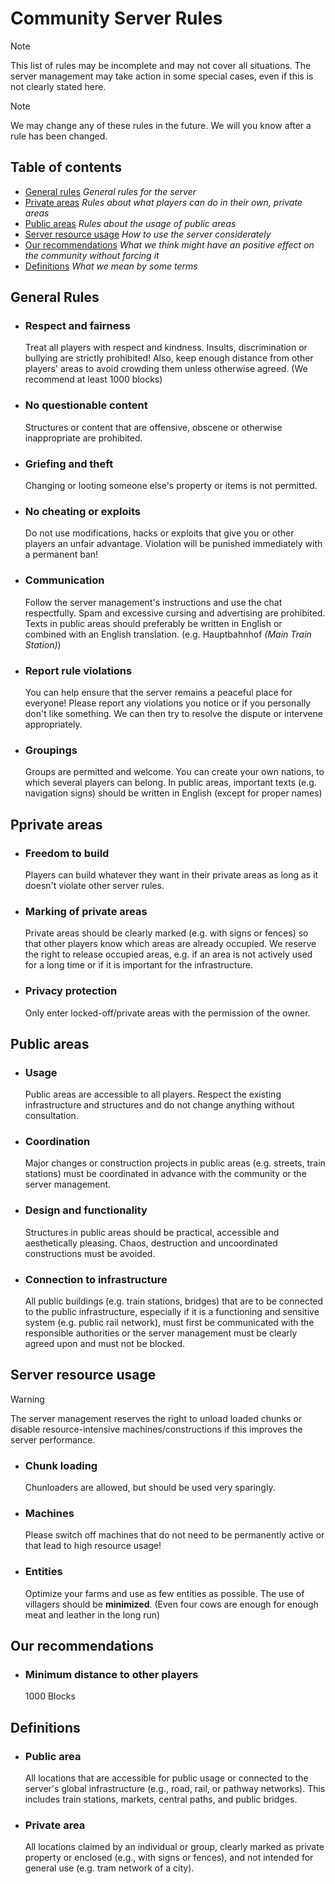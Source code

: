 # Community Server Rules

> [!NOTE]
> This list of rules may be incomplete and may not cover all situations. The server management may take action in some special cases, even if this is not clearly stated here.

> [!NOTE]
> We may change any of these rules in the future. We will you know after a rule has been changed.

## Table of contents
- [General rules](#general-rules) _General rules for the server_
- [Private areas](#private-areas) _Rules about what players can do in their own, private areas_
- [Public areas](#public-areas) _Rules about the usage of public areas_
- [Server resource usage](#server-resource-usage) _How to use the server considerately_
- [Our recommendations](#our-recommendations) _What we think might have an positive effect on the community without forcing it_
- [Definitions](#definitions) _What we mean by some terms_

## General Rules
- ### Respect and fairness
  Treat all players with respect and kindness. Insults, discrimination or bullying are strictly prohibited! Also, keep enough distance from other players' areas to avoid crowding them unless otherwise agreed. (We recommend at least 1000 blocks)
- ### No questionable content
  Structures or content that are offensive, obscene or otherwise inappropriate are prohibited.
- ### Griefing and theft
  Changing or looting someone else's property or items is not permitted.
- ### No cheating or exploits
  Do not use modifications, hacks or exploits that give you or other players an unfair advantage. Violation will be punished immediately with a permanent ban!
- ### Communication
  Follow the server management's instructions and use the chat respectfully. Spam and excessive cursing and advertising are prohibited. Texts in public areas should preferably be written in English or combined with an English translation. (e.g. Hauptbahnhof _(Main Train Station)_)
- ### Report rule violations
  You can help ensure that the server remains a peaceful place for everyone! Please report any violations you notice or if you personally don't like something. We can then try to resolve the dispute or intervene appropriately.
- ### Groupings
  Groups are permitted and welcome. You can create your own nations, to which several players can belong. In public areas, important texts (e.g. navigation signs) should be written in English (except for proper names)
## Pprivate areas
- ### Freedom to build
  Players can build whatever they want in their private areas as long as it doesn't violate other server rules.
- ### Marking of private areas
  Private areas should be clearly marked (e.g. with signs or fences) so that other players know which areas are already occupied. We reserve the right to release occupied areas, e.g. if an area is not actively used for a long time or if it is important for the infrastructure.
- ### Privacy protection
  Only enter locked-off/private areas with the permission of the owner.
## Public areas
- ### Usage
  Public areas are accessible to all players. Respect the existing infrastructure and structures and do not change anything without consultation.
- ### Coordination
  Major changes or construction projects in public areas (e.g. streets, train stations) must be coordinated in advance with the community or the server management.
- ### Design and functionality
  Structures in public areas should be practical, accessible and aesthetically pleasing. Chaos, destruction and uncoordinated constructions must be avoided.
- ### Connection to infrastructure
  All public buildings (e.g. train stations, bridges) that are to be connected to the public infrastructure, especially if it is a functioning and sensitive system (e.g. public rail network), must first be communicated with the responsible authorities or the server management must be clearly agreed upon and must not be blocked.
## Server resource usage

> [!WARNING]
> The server management reserves the right to unload loaded chunks or disable resource-intensive machines/constructions if this improves the server performance.

- ### Chunk loading
  Chunloaders are allowed, but should be used very sparingly.
- ### Machines
  Please switch off machines that do not need to be permanently active or that lead to high resource usage!
- ### Entities
  Optimize your farms and use as few entities as possible. The use of villagers should be **minimized**. (Even four cows are enough for enough meat and leather in the long run)
## Our recommendations
- ### Minimum distance to other players
  1000 Blocks
## Definitions
- ### Public area
  All locations that are accessible for public usage or connected to the server's global infrastructure (e.g., road, rail, or pathway networks). This includes train stations, markets, central paths, and public bridges.
- ### Private area
  All locations claimed by an individual or group, clearly marked as private property or enclosed (e.g., with signs or fences), and not intended for general use (e.g. tram network of a city).
